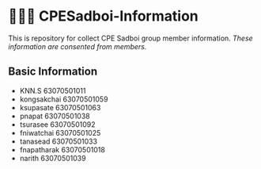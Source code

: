 # 🧑🏻‍💻 CPESadboi-Information
This is repository for collect CPE Sadboi group member information.
*These information are consented from members.*

## Basic Information
- KNN.S       63070501011 
- kongsakchai 63070501059
- ksupasate 63070501063
- pnapat 63070501038
- tsurasee 63070501092
- fniwatchai 63070501025
- tanasead 63070501033
- fnapatharak 63070501018
- narith 63070501039

